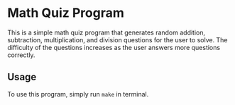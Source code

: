 # Math Quiz Program
This is a simple math quiz program that generates random addition, subtraction, multiplication, and division questions for the user to solve. The difficulty of the questions increases as the user answers more questions correctly.

## Usage
To use this program, simply run `make` in terminal.

